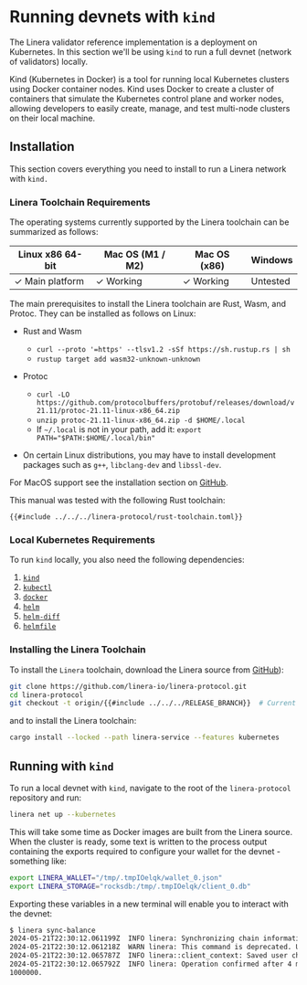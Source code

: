 # Running devnets with `kind`

The Linera validator reference implementation is a deployment on Kubernetes. In
this section we'll be using `kind` to run a full devnet (network of validators)
locally.

Kind (Kubernetes in Docker) is a tool for running local Kubernetes clusters
using Docker container nodes. Kind uses Docker to create a cluster of containers
that simulate the Kubernetes control plane and worker nodes, allowing developers
to easily create, manage, and test multi-node clusters on their local machine.

## Installation

This section covers everything you need to install to run a Linera network with
`kind.`

### Linera Toolchain Requirements

The operating systems currently supported by the Linera toolchain can be
summarized as follows:

| Linux x86 64-bit | Mac OS (M1 / M2) | Mac OS (x86) | Windows  |
| ---------------- | ---------------- | ------------ | -------- |
| ✓ Main platform  | ✓ Working        | ✓ Working    | Untested |

The main prerequisites to install the Linera toolchain are Rust, Wasm, and
Protoc. They can be installed as follows on Linux:

- Rust and Wasm

  - `curl --proto '=https' --tlsv1.2 -sSf https://sh.rustup.rs | sh`
  - `rustup target add wasm32-unknown-unknown`

- Protoc

  - `curl -LO https://github.com/protocolbuffers/protobuf/releases/download/v21.11/protoc-21.11-linux-x86_64.zip`
  - `unzip protoc-21.11-linux-x86_64.zip -d $HOME/.local`
  - If `~/.local` is not in your path, add it:
    `export PATH="$PATH:$HOME/.local/bin"`

- On certain Linux distributions, you may have to install development packages
  such as `g++`, `libclang-dev` and `libssl-dev`.

For MacOS support see the installation section on
[GitHub](https://github.com/linera-io/linera-protocol/blob/main/INSTALL.md).

This manual was tested with the following Rust toolchain:

```text
{{#include ../../../linera-protocol/rust-toolchain.toml}}
```

### Local Kubernetes Requirements

To run `kind` locally, you also need the following dependencies:

1. [`kind`](https://kind.sigs.k8s.io/docs/user/quick-start/#installation)
2. [`kubectl`](https://kubernetes.io/docs/tasks/tools/)
3. [`docker`](https://docs.docker.com/get-docker/)
4. [`helm`](https://helm.sh/docs/intro/install/)
5. [`helm-diff`](https://github.com/databus23/helm-diff)
6. [`helmfile`](https://github.com/helmfile/helmfile?tab=readme-ov-file#installation)

### Installing the Linera Toolchain

To install the `Linera` toolchain, download the Linera source from
[GitHub](https://github.com/linera-io/linera-protocol)):

```bash
git clone https://github.com/linera-io/linera-protocol.git
cd linera-protocol
git checkout -t origin/{{#include ../../../RELEASE_BRANCH}}  # Current release branch
```

and to install the Linera toolchain:

```bash
cargo install --locked --path linera-service --features kubernetes
```

## Running with `kind`

To run a local devnet with `kind`, navigate to the root of the `linera-protocol`
repository and run:

```bash
linera net up --kubernetes
```

This will take some time as Docker images are built from the Linera source. When
the cluster is ready, some text is written to the process output containing the
exports required to configure your wallet for the devnet - something like:

```bash
export LINERA_WALLET="/tmp/.tmpIOelqk/wallet_0.json"
export LINERA_STORAGE="rocksdb:/tmp/.tmpIOelqk/client_0.db"
```

Exporting these variables in a new terminal will enable you to interact with the
devnet:

```bash
$ linera sync-balance
2024-05-21T22:30:12.061199Z  INFO linera: Synchronizing chain information and querying the local balance
2024-05-21T22:30:12.061218Z  WARN linera: This command is deprecated. Use `linera sync && linera query-balance` instead.
2024-05-21T22:30:12.065787Z  INFO linera::client_context: Saved user chain states
2024-05-21T22:30:12.065792Z  INFO linera: Operation confirmed after 4 ms
1000000.
```
